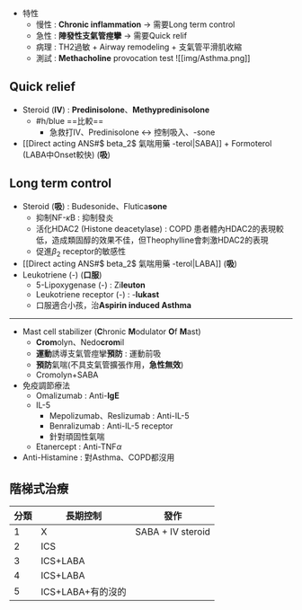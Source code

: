 - 特性 
	- 慢性 : **Chronic inflammation** -> 需要Long term control
	- 急性 : **陣發性支氣管痙攣** -> 需要Quick relif
	- 病理 : TH2過敏 + Airway remodeling + 支氣管平滑肌收縮
	- 測試 : **Methacholine** provocation test
![[img/Asthma.png]]
## Quick relief
- Steroid (**IV**) : **Predinisolone**、**Methypredinisolone**
	- #h/blue ==比較== 
		- 急救打IV、Predinisolone <-> 控制吸入、-sone
- [[Direct acting ANS#$ beta_2$ 氣喘用藥 -terol|SABA]] + Formoterol (LABA中Onset較快) (**吸**)
## Long term control
- Steroid (**吸**) : Budesonide、Flutica**sone**
	- 抑制NF-$\kappa$B : 抑制發炎
	- 活化HDAC2 (Histone deacetylase) : COPD 患者體內HDAC2的表現較低，造成類固醇的效果不佳，但Theophylline會刺激HDAC2的表現
	- 促進$\beta_2$ receptor的敏感性
- [[Direct acting ANS#$ beta_2$ 氣喘用藥 -terol|LABA]] (**吸**)
- Leukotriene (-) (**口服**)
	- 5-Lipoxygenase (-) : Zi**leuton**
	- Leukotriene receptor (-) : -**lukast**
	- 口服適合小孩，治**Aspirin induced Asthma**
***
- Mast cell stabilizer (**C**hronic **M**odulator **O**f **M**ast)
	- **Crom**olyn、Nedo**crom**il
	- **運動**誘導支氣管痙攣**預防** : 運動前吸
	- **預防**氣喘(不具支氣管擴張作用，**急性無效**)
	- Cromolyn+SABA
- 免疫調節療法
	- Omalizumab : Anti-**IgE**
	- IL-5
		- Mepolizumab、Reslizumab : Anti-IL-5
		- Benralizumab : Anti-IL-5 receptor
		- 針對頑固性氣喘
	- Etanercept : Anti-TNF$\alpha$
- Anti-Histamine : 對Asthma、COPD都沒用
## 階梯式治療

| 分類  | 長期控制          | 發作                |
| --- | ------------- | ----------------- |
| 1   | X             | SABA + IV steroid |
| 2   | ICS           |                   |
| 3   | ICS+LABA      |                   |
| 4   | ICS+LABA      |                   |
| 5   | ICS+LABA+有的沒的 |                   |
